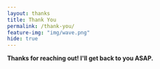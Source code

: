 ```yaml
---
layout: thanks
title: Thank You
permalink: /thank-you/
feature-img: "img/wave.png"
hide: true
---
```


**Thanks for reaching out! I'll get back to you ASAP.**
